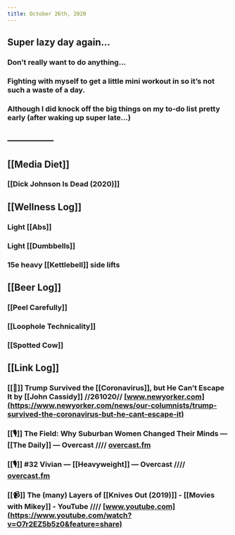 ```yaml
---
title: October 26th, 2020
---
```


## Super lazy day again...
### Don’t really want to do anything...

### Fighting with myself to get a little mini workout in so it’s not such a waste of a day.

### Although I did knock off the big things on my to-do list pretty early (after waking up super late...)

## —————

## [[Media Diet]]
### [[Dick Johnson Is Dead (2020)]]

## [[Wellness Log]]
### Light [[Abs]]

### Light [[Dumbbells]]

### 15e heavy [[Kettlebell]] side lifts

## [[Beer Log]]
### [[Peel Carefully]]

### [[Loophole Technicality]]

### [[Spotted Cow]]

## [[Link Log]]
### [[📰]] Trump Survived the [[Coronavirus]], but He Can’t Escape It by [[John Cassidy]] //261020// [www.newyorker.com](https://www.newyorker.com/news/our-columnists/trump-survived-the-coronavirus-but-he-cant-escape-it)

### [[🎙]] The Field: Why Suburban Women Changed Their Minds — [[The Daily]] — Overcast //// [overcast.fm](https://overcast.fm/+LHyfZSfa8)

### [[🎙]] #32 Vivian — [[Heavyweight]] — Overcast //// [overcast.fm](https://overcast.fm/+HKac4rhKg)

### [[📹]] The (many) Layers of [[Knives Out (2019)]] - [[Movies with Mikey]] - YouTube //// [www.youtube.com](https://www.youtube.com/watch?v=O7r2EZ5b5z0&feature=share)
